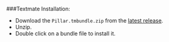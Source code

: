 ###Textmate Installation:

* Download the `Pillar.tmbundle.zip` from the [latest release](https://github.com/pillar-markup/Pillar.tmbundle/releases/latest).
* Unzip.
* Double click on a bundle file to install it.
